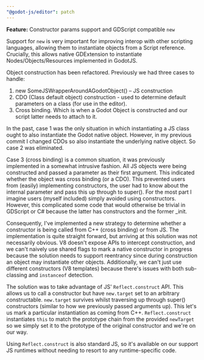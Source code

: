 ```yaml
---
"@godot-js/editor": patch
---
```


**Feature:** Constructor params support and GDScript compatible `new`

Support for `new` is very important for improving interop with
other scripting languages, allowing them to instantiate objects
from a Script reference. Crucially, this allows native
GDExtension to instantiate Nodes/Objects/Resources implemented
in GodotJS.

Object construction has been refactored. Previously we had three
cases to handle:

1. new SomeJSWrapperAroundAGodotObject() – JS construction
2. CDO (Class default object) construction - used to determine
   default parameters on a class (for use in the editor).
3. Cross binding. Which is when a Godot Object is constructed and
   our script latter needs to attach to it.

In the past, case 1 was the only situation in which instantiating
a JS class ought to also instantiate the Godot native object.
However, in my previous commit I changed CDOs so also instantiate
the underlying native object. So case 2 was eliminated.

Case 3 (cross binding) is a common situation, it was previously
implemented in a somewhat intrusive fashion. All JS objects were
being constructed and passed a parameter as their first argument.
This indicated whether the object was cross binding (or a CDO).
This prevented users from (easily) implementing constructors, the
user had to know about the internal parameter and pass this
up through to super(). For the most part I imagine users (myself
included) simply avoided using constructors. However, this
complicated some code that would otherwise be trivial in GDScript
or C# because the latter has constructors and the former _init.

Consequently, I've implemented a new strategy to determine whether
a constructor is being called from C++ (cross binding) or from JS.
The implementation is quite straight forward, but arriving at this
solution was not necessarily obvious. V8 doesn't expose APIs to
intercept construction, and we can't naively use shared flags
to mark a native constructor in progress because the solution
needs to support reentrancy since during construction an object
may instantiate other objects. Additionally, we can't just use
different constructors (V8 templates) because there's issues with
both sub-classing and `instanceof` detection.

The solution was to take advantage of JS' `Reflect.construct` API.
This allows us to call a constructor but have `new.target` set to
an arbitrary constructable. `new.target` survives whilst
traversing up through super() constructors (similar to how we
previously passed arguments up). This let's us mark a particular
instantiation as coming from C++. `Reflect.construct` instantiates
`this` to match the prototype chain from the provided `newTarget`
so we simply set it to the prototype of the original constructor
and we're on our way.

Using `Reflect.construct` is also standard JS, so it's available
on our support JS runtimes without needing to resort to any
runtime-specific code.
